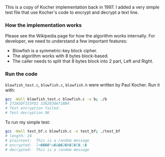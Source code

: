 This is a copy of Kocher implementation back in 1997. I added a very simple test file that use Kocher's code to encrypt and decrypt a text line.

### How the implementation works

Please see the Wikipedia page for how the algorithm works internally.
For developer, we need to understand a few important features:

-  Blowfish is a symmetric-key block cipher.
-  The algorithm works with 8 bytes block-based.
-  The caller needs to split that 8 bytes block into 2 part, Left and Right.


### Run the code

`blowfish_test.c`, `blowfish.c`, `blowfish.h` were written by Paul Kocher. Run it with:

```bash
gcc -Wall blowfish_test.c blowfish.c -o b; ./b
# 272A5DF333FD2 33A2830A71BB4
# Test encryption failed.
# Test decryption OK
```

To run my simple test:

```bash
gcc -Wall test_bf.c blowfish.c -o test_bf; ./test_bf
# length: 24
# plaintext:  This is a random message
# encrypted:  l+����*u�&��2�K�[�C�,\�
# decrypted:  This is a random message
```
